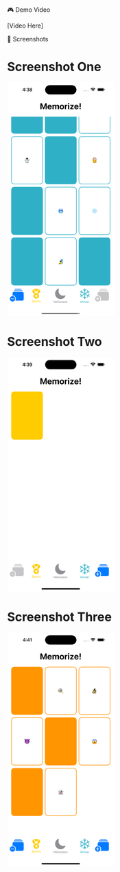 🎮 Demo Video<n>

[Video Here]

📱 Screenshots

<p float="left">
  <h1> Screenshot One </h1>
  <img src="Assignment1Screenshots/assignmentOne193ScreenShot1.png" width="250" />
    <h1> Screenshot Two </h1>
  <img src="Assignment1Screenshots/assignmentOne193ScreenShot2.png" width="250" /> 
  <h1> Screenshot Three </h1>
  <img src="Assignment1Screenshots/assignmentOne193ScreenShot3.png" width="250" />
</p>
